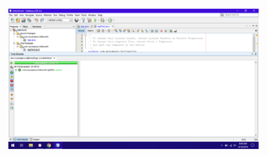 ![](https://raw.githubusercontent.com/JariahJ/java-jjjaramillo/master/HelloWorld/src/main/java/com/mycompany/helloworld/Screenshot%20(8).png?token=AI7ZPZRRQSE6KIBAEADYQGK5O65JI)
